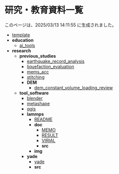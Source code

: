 
# 研究・教育資料一覧
このページは、2025/03/13 14:11:55 に生成されました。

  - [template](contents\template.md)
  - **education**
    - [ai_tools](contents\education\ai_tools.md)
  - **research**
    - **previous_studies**
      - [earthquake_record_analysis](contents\research\previous_studies\earthquake_record_analysis.md)
      - [liquefaction_evaluation](contents\research\previous_studies\liquefaction_evaluation.md)
      - [mems_acc](contents\research\previous_studies\mems_acc.md)
      - [stitching](contents\research\previous_studies\stitching.md)
      - **DEM**
        - [dem_constant_volume_loading_review](contents\research\previous_studies\DEM\dem_constant_volume_loading_review.md)
    - **tool_software**
      - [blender](contents\research\tool_software\blender.md)
      - [metashape](contents\research\tool_software\metashape.md)
      - [qgis](contents\research\tool_software\qgis.md)
      - **lammps**
        - [README](contents\research\tool_software\lammps\README.md)
        - **doc**
          - [MEMO](contents\research\tool_software\lammps\doc\MEMO.md)
          - [RESULT](contents\research\tool_software\lammps\doc\RESULT.md)
          - [VIRIAL](contents\research\tool_software\lammps\doc\VIRIAL.md)
          - **src**
        - **img**
      - **yade**
        - [yade](contents\research\tool_software\yade\yade.md)
        - **src**